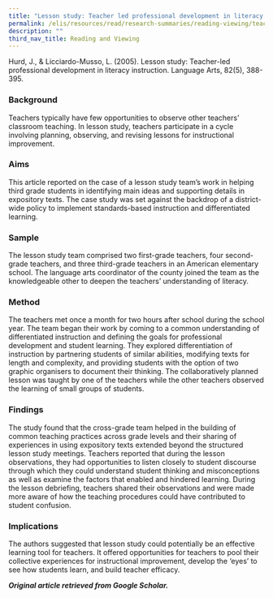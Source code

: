 ```yaml
---
title: "Lesson study: Teacher led professional development in literacy instruction"
permalink: /elis/resources/read/research-summaries/reading-viewing/teacher-professional-development-in-literacy/
description: ""
third_nav_title: Reading and Viewing
---
```

Hurd, J., & Licciardo-Musso, L. (2005). Lesson study: Teacher-led professional development in literacy instruction. Language Arts, 82(5), 388-395.

### Background

Teachers typically have few opportunities to observe other teachers’ classroom teaching. In lesson study, teachers participate in a cycle involving planning, observing, and revising lessons for instructional improvement.

### Aims

This article reported on the case of a lesson study team’s work in helping third grade students in identifying main ideas and supporting details in expository texts. The case study was set against the backdrop of a district-wide policy to implement standards-based instruction and differentiated learning.

### Sample

The lesson study team comprised two first-grade teachers, four second-grade teachers, and three third-grade teachers in an American elementary school. The language arts coordinator of the county joined the team as the knowledgeable other to deepen the teachers’ understanding of literacy.

### Method

The teachers met once a month for two hours after school during the school year. The team began their work by coming to a common understanding of differentiated instruction and defining the goals for professional development and student learning. They explored differentiation of instruction by partnering students of similar abilities, modifying texts for length and complexity, and providing students with the option of two graphic organisers to document their thinking. The collaboratively planned lesson was taught by one of the teachers while the other teachers observed the learning of small groups of students.

### Findings

The study found that the cross-grade team helped in the building of common teaching practices across grade levels and their sharing of experiences in using expository texts extended beyond the structured lesson study meetings. Teachers reported that during the lesson observations, they had opportunities to listen closely to student discourse through which they could understand student thinking and misconceptions as well as examine the factors that enabled and hindered learning. During the lesson debriefing, teachers shared their observations and were made more aware of how the teaching procedures could have contributed to student confusion. 

### Implications

The authors suggested that lesson study could potentially be an effective learning tool for teachers. It offered opportunities for teachers to pool their collective experiences for instructional improvement, develop the ‘eyes’ to see how students learn, and build teacher efficacy.

_**Original article retrieved from Google Scholar.**_   
